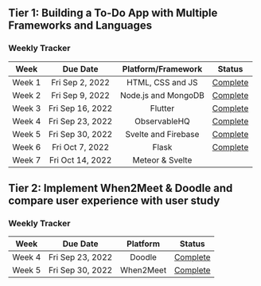 ## Tier 1: Building a To-Do App with Multiple Frameworks and Languages

### Weekly Tracker
|  Week  |     Due Date     |     Platform/Framework    |                         Status                        |
|:------:|:----------------:|:-------------------------:|:-----------------------------------------------------:|
| Week 1 |  Fri Sep 2, 2022 |      HTML, CSS and JS     | [Complete](https://github.com/ekassos/to-do-app-html) |
| Week 2 |  Fri Sep 9, 2022 |    Node.js and MongoDB    | [Complete](https://github.com/ekassos/to-do-app-Node.js-MongoDB) |                                                      
| Week 3 | Fri Sep 16, 2022 |          Flutter          | [Complete](https://github.com/ekassos/to-do-app-flutter)      |
| Week 4 | Fri Sep 23, 2022 |        ObservableHQ       | [Complete](https://observablehq.com/@ekassos/to-do-app-observablehq)     |
| Week 5 | Fri Sep 30, 2022 |    Svelte and Firebase    | [Complete](https://github.com/ekassos/to-do-app-svelte-firebase)                       |
| Week 6 |  Fri Oct 7, 2022 |           Flask           | [Complete](https://github.com/ekassos/to-do-app-flask)       |
| Week 7 | Fri Oct 14, 2022 |      Meteor & Svelte      |                                                       |

## Tier 2: Implement When2Meet & Doodle and compare user experience with user study

### Weekly Tracker
|  Week  |     Due Date     |     Platform    |                         Status                        |
|:------:|:----------------:|:-------------------------:|:-----------------------------------------------------:|
| Week 4 |  Fri Sep 23, 2022 |      Doodle     | [Complete](https://github.com/ekassos/doodle-representation) |
| Week 5 |  Fri Sep 30, 2022 |    When2Meet    | [Complete](https://github.com/ekassos/when2meet-representation) |                                                      
